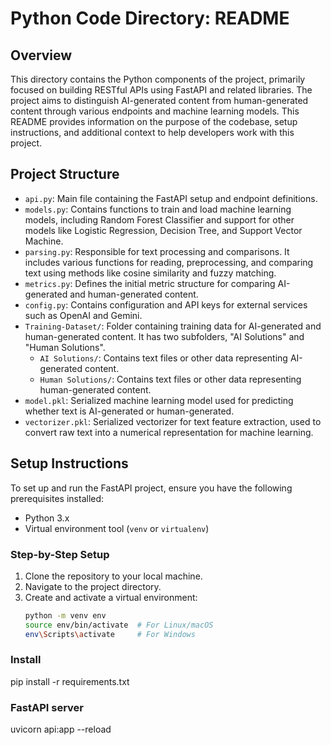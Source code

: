 # Python Code Directory: README

## Overview
This directory contains the Python components of the project, primarily focused on building RESTful APIs using FastAPI and related libraries. The project aims to distinguish AI-generated content from human-generated content through various endpoints and machine learning models. This README provides information on the purpose of the codebase, setup instructions, and additional context to help developers work with this project.

## Project Structure
- `api.py`: Main file containing the FastAPI setup and endpoint definitions.
- `models.py`: Contains functions to train and load machine learning models, including Random Forest Classifier and support for other models like Logistic Regression, Decision Tree, and Support Vector Machine.
- `parsing.py`: Responsible for text processing and comparisons. It includes various functions for reading, preprocessing, and comparing text using methods like cosine similarity and fuzzy matching.
- `metrics.py`: Defines the initial metric structure for comparing AI-generated and human-generated content.
- `config.py`: Contains configuration and API keys for external services such as OpenAI and Gemini.
- `Training-Dataset/`: Folder containing training data for AI-generated and human-generated content. It has two subfolders, "AI Solutions" and "Human Solutions".
  - `AI Solutions/`: Contains text files or other data representing AI-generated content.
  - `Human Solutions/`: Contains text files or other data representing human-generated content.
- `model.pkl`: Serialized machine learning model used for predicting whether text is AI-generated or human-generated.
- `vectorizer.pkl`: Serialized vectorizer for text feature extraction, used to convert raw text into a numerical representation for machine learning.

## Setup Instructions
To set up and run the FastAPI project, ensure you have the following prerequisites installed:
- Python 3.x
- Virtual environment tool (`venv` or `virtualenv`)

### Step-by-Step Setup
1. Clone the repository to your local machine.
2. Navigate to the project directory.
3. Create and activate a virtual environment:
   ```bash
   python -m venv env
   source env/bin/activate  # For Linux/macOS
   env\Scripts\activate     # For Windows

### Install
pip install -r requirements.txt


### FastAPI server
uvicorn api:app --reload
